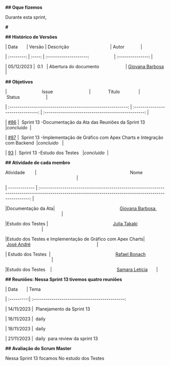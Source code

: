 **## Oque fizemos**

Durante esta sprint,

**#**

**## Histórico de Versões**

| Data       | Versão | Descrição                                 | Autor             |

| :--------: | :----: | :--------------------:                    | :---------------: |

| 05/12/2023 |  0.1   | Abertura do documento                     | [Giovana Barbosa ](https://github.com/gio221) |

**## Objetivos**

|                            Issue                             |              Título               |                    Status                     |

| :----------------------------------------------------------: | :-------------------------------: | :-------------------------------------------------: |

| [#86](https://github.com/unb-mds/2023-2-Squad07/issues/86) |  Sprint 13 -Documentação da Ata das Reuniões da Sprint 13   |*_concluido_*  |

| [#87](https://github.com/unb-mds/2023-2-Squad07/issues/87) |  Sprint 13 -Implementação de Gráfico com Apex Charts e Integração com Backend  |*_concluido_*   |

| [93](https://github.com/unb-mds/2023-2-Squad07/issues/93) |  Sprint 13 -Estudo dos Testes   |*_concluido_*  |

**## Atividade de cada membro**

Atividade        |                                                                           Nome                                                                            |

| ------------- | :-------------------------------------------------------------------------------------------------------------------------------------------------------: |

|Documentação da Ata|                                                    [Giovana Barbosa ](https://github.com/gio221)                                                    |

|Estudo dos Testes |                                                    [Julia Takaki](https://github.com/juliatakaki)                                                    |

|Estudo dos Testes e Implementação de Gráfico com Apex Charts|                [José André](https://github.com/joseandre25)                                                     |

| Estudo dos Testes  |                                                    [Rafael Bonach](https://github.com/RafaBonach)                                                    |

|Estudo dos Testes    |                                                    [Samara Leticia](https://github.com/samarawwleticia)       |

**## Reuniões: Nessa Sprint 13 tivemos quatro reuniões**

| Data       | Tema

| :---------:| :---------------------------------------------:

| 14/11/2023 |  Planejamento da Sprint 13

| 16/11/2023 |  daily

| 18/11/2023 |  daily

| 21/11/2023 |  daily  para review da sprint 13

**## Avaliação do Scrum Master**

Nessa Sprint 13 focamos No estudo dos Testes